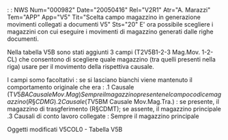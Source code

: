  :  : NWS Num="000982" Date="20050416" Rel="V2R1" Atr="A. Marazzi" Tem="APP" App="V5" Tit="Scelta campo magazzino in generazione movimenti   collegati a documenti V5" Sts="20"
E' ora possibile scegliere i magazzini con cui eseguire i movimenti di magazzino generati dalle righe documenti.

Nella tabella V5B sono stati aggiunti 3 campi (T2V5B1-2-3 Mag.Mov. 1-2-CL) che consentono di scegliere quale magazzino (tra quelli presenti nella riga) usare per il movimento della rispettiva
causale.

I campi somo facoltativi :  se si lasciano bianchi viene mantenuto il comportamento originale che era : 
.1 Causale (T$V5BA Causale Mov.Mag) Sempre il magazzino presente nel campo codice magazzino (R§CDMG)
.2 Causale (T$V5BM Causale Mov.Mag.Tra.) :  se presente, il magazzino di trasgferimento (R§CDMT); se
assente, il magazzino principale
.3 Causali di conto lavoro collegate :  Sempre il magazzino principale

Oggetti modificati
V5COL0 - Tabella V5B
